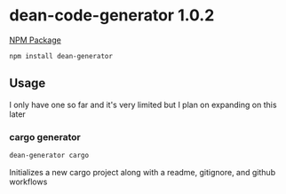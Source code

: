 # dean-code-generator 1.0.2

[NPM Package](https://www.npmjs.com/package/dean-generator)

`npm install dean-generator`

## Usage
I only have one so far and it's very limited but I plan on expanding on this later

### cargo generator

```sh
dean-generator cargo
```

Initializes a new cargo project along with a readme, gitignore, and github workflows